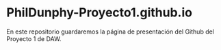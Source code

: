 # PhilDunphy-Proyecto1.github.io
En este repositorio guardaremos la página de presentación del Github del Proyecto 1 de DAW.
